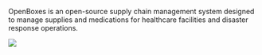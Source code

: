 OpenBoxes is an open-source supply chain management system designed to manage supplies and medications for healthcare facilities and disaster response operations.

<img src="http://openboxes.com/images/screenshots/browse-inventory-table.png"/>
